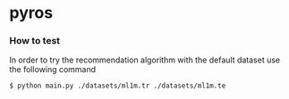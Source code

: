 # pyros

### How to test

In order to try the recommendation algorithm with the default
dataset use the following command

```sh
$ python main.py ./datasets/ml1m.tr ./datasets/ml1m.te
```
